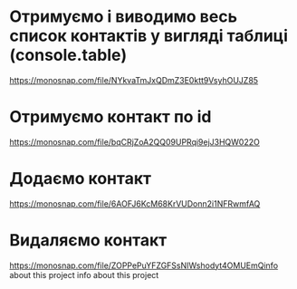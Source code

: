 # Отримуємо і виводимо весь список контактів у вигляді таблиці (console.table)
https://monosnap.com/file/NYkvaTmJxQDmZ3E0ktt9VsyhOUJZ85

# Отримуємо контакт по id
https://monosnap.com/file/bqCRjZoA2QQ09UPRqi9ejJ3HQW022O

# Додаємо контакт
https://monosnap.com/file/6AOFJ6KcM68KrVUDonn2i1NFRwmfAQ

# Видаляємо контакт
https://monosnap.com/file/ZOPPePuYFZGFSsNIWshodyt4OMUEmQinfo about this project
info about this project
